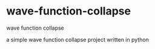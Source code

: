 # wave-function-collapse

wave function collapse

a simple wave function collapse project written in python

